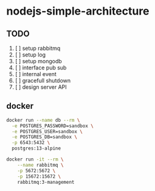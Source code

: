 # nodejs-simple-architecture

## TODO
1. [ ] setup rabbitmq
2. [ ] setup log
3. [ ] setup mongodb
4. [ ] interface pub sub
5. [ ] internal event
6. [ ] gracefull shutdown
7. [ ] design server API

## docker 
```bash
docker run --name db --rm \
  -e POSTGRES_PASSWORD=sandbox \
  -e POSTGRES_USER=sandbox \
  -e POSTGRES_DB=sandbox \
  -p 6543:5432 \
  postgres:13-alpine

docker run -it --rm \
    --name rabbitmq \
    -p 5672:5672 \
    -p 15672:15672 \
    rabbitmq:3-management
```
